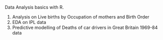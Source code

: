 Data Analysis basics with R. 
1. Analysis on Live births by Occupation of mothers and Birth Order 
2. EDA on IPL data 
3. Predictive modelling of Deaths of car drivers in Great Britain 1969-84 data
